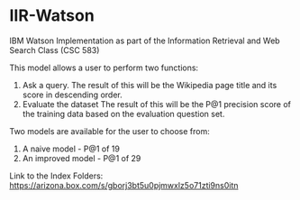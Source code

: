 # IIR-Watson
IBM Watson Implementation as part of the Information Retrieval and Web Search Class (CSC 583)

This model allows a user to perform two functions:

1. Ask a query. 
	The result of this will be the Wikipedia page title and its score in descending order.
2. Evaluate the dataset
	The result of this will be the P@1 precision score of the training data based on the evaluation question set.

Two models are available for the user to choose from:

1. A naive model - P@1 of 19
2. An improved model - P@1 of 29

Link to the Index Folders: https://arizona.box.com/s/gborj3bt5u0pjmwxlz5o71zti9ns0itn
